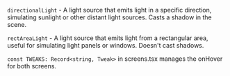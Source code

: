 `directionalLight` - A light source that emits light in a specific direction, simulating sunlight or other distant light sources. Casts a shadow in the scene.

`rectAreaLight` - A light source that emits light from a rectangular area, useful for simulating light panels or windows. Doesn't cast shadows.

`const TWEAKS: Record<string, Tweak>` in screens.tsx manages the onHover for both screens.
